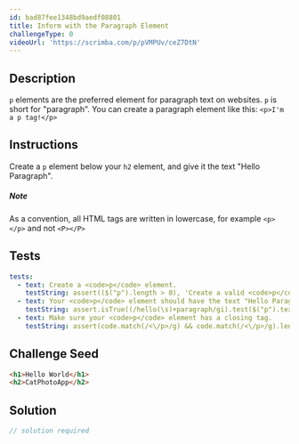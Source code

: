 ```yaml
---
id: bad87fee1348bd9aedf08801
title: Inform with the Paragraph Element
challengeType: 0
videoUrl: 'https://scrimba.com/p/pVMPUv/ceZ7DtN'
---
```


## Description
<section id='description'>
<code>p</code> elements are the preferred element for paragraph text on websites. <code>p</code> is short for "paragraph".
You can create a paragraph element like this:
<code>&#60;p&#62;I'm a p tag!&#60;/p&#62;</code>
</section>

## Instructions
<section id='instructions'>
Create a <code>p</code> element below your <code>h2</code> element, and give it the text "Hello Paragraph".
  
##### Note
As a convention, all HTML tags are written in lowercase, for example <code>&#60;p&#62;&#60;/p&#62;</code> and not <code>&#60;P&#62;&#60;/P&#62;</code>
</code>
</section>

## Tests
<section id='tests'>

```yml
tests:
  - text: Create a <code>p</code> element.
    testString: assert(($("p").length > 0), 'Create a valid <code>p</code> element.');
  - text: Your <code>p</code> element should have the text "Hello Paragraph".
    testString: assert.isTrue((/hello(\s)+paragraph/gi).test($("p").text()), 'Your <code>p</code> element should have the text "Hello Paragraph".');
  - text: Make sure your <code>p</code> element has a closing tag.
    testString: assert(code.match(/<\/p>/g) && code.match(/<\/p>/g).length === code.match(/<p/g).length, 'Make sure your <code>p</code> element has a closing tag.');

```

</section>

## Challenge Seed
<section id='challengeSeed'>

<div id='html-seed'>

```html
<h1>Hello World</h1>
<h2>CatPhotoApp</h2>
```

</div>



</section>

## Solution
<section id='solution'>

```js
// solution required
```
</section>
